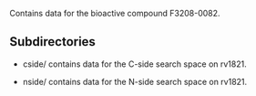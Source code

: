 Contains data for the bioactive compound F3208-0082.

## Subdirectories

- cside/ contains data for the C-side search space on rv1821.

- nside/ contains data for the N-side search space on rv1821.


